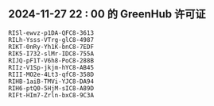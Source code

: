 ## 2024-11-27 22 : 00 的 GreenHub 许可证
```
RISl-ewvz-p1DA-QFC8-3613
RILh-Ysss-VTrg-glC8-4987
RIKT-0nRy-Yh1K-bnC8-7EDF
RIK5-I732-slMr-IDC8-755A
RIJQ-pF1T-V6h8-PoC8-288B
RIIz-V1Sp-jkjm-hYC8-AB45
RIII-MO2e-4Lt3-qfC8-358D
RIHB-1aiB-TMVi-YJC8-DA94
RIH6-ptQ0-5HjM-sIC8-A89D
RIFt-HIm7-Zrln-bxC8-9C3A
```
